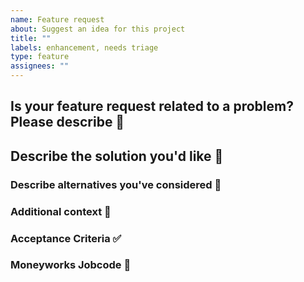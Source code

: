 ```yaml
---
name: Feature request
about: Suggest an idea for this project
title: ""
labels: enhancement, needs triage
type: feature
assignees: ""
---
```


<!-- NOTE: before adding something to your issue name or description, check that there does not already exist a label for it! -->

## Is your feature request related to a problem? Please describe 👀

<!-- Provide a clear and concise description of the problem or desired functionality. E.g. "omSupply does not do X", "It's frustrating when omSupply does Y". -->

## Describe the solution you'd like 🎁

### Describe alternatives you've considered 💭

### Additional context 💌

<!-- Add any other context or screenshots about the feature request here. -->

### Acceptance Criteria ✅

<!-- Describe the criteria that must be met for this feature to be considered complete. -->

### Moneyworks Jobcode 🧰

<!-- Add the moneyworks jobcode for this change if you know what it is. -->

